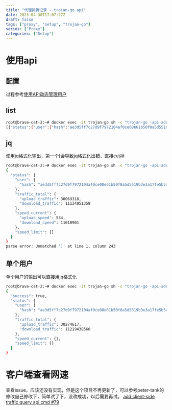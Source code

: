 ```yaml
---
title: "代理折腾记录 - trojan-go api"
date: 2023-04-30T17:07:27Z
draft: false
tags: ["proxy", "setup", "trojan-go"]
series: ["Proxy"]
categories: ["Setup"]
---
```


# 使用api
## 配置
过程参考[使用API动态管理用户](https://p4gefau1t.github.io/trojan-go/advance/api/)

## list
```bash
root@brave-cat-2:~# docker exec -it trojan-go sh -c "trojan-go -api-addr 127.0.0.1:10005 -api list" 
[{"status":{"user":{"hash":"ae3d5ff7c27d9f7972104af0ce08e61b50f8a5d5519b3e3a17fe5b5a"},"traffic_total":{"upload_traffic":30032266,"download_traffic":11098243382},"speed_current":{},"speed_limit":{}}}]
```
## jq
使用jq格式化输出，第一个[会导致jq格式化出错，直接cut掉
```bash
root@brave-cat-2:~# docker exec -it trojan-go sh -c "trojan-go -api-addr 127.0.0.1:10005 -api list" |cut -c 2- |jq
{
  "status": {
    "user": {
      "hash": "ae3d5ff7c27d9f7972104af0ce08e61b50f8a5d5519b3e3a17fe5b5a"
    },
    "traffic_total": {
      "upload_traffic": 30069318,
      "download_traffic": 11134051359
    },
    "speed_current": {
      "upload_speed": 534,
      "download_speed": 11610901
    },
    "speed_limit": {}
  }
}
parse error: Unmatched ']' at line 1, column 243
```
## 单个用户
单个用户的输出可以直接用jq格式化
```bash
root@brave-cat-2:~# docker exec -it trojan-go sh -c "trojan-go -api-addr 127.0.0.1:10005 -api get -target-hash ae3d5ff7c27d9f7972104af0ce08e61b50f8a5d5519b3e3a17fe5b5a"  | jq
{
  "success": true,
  "status": {
    "user": {
      "hash": "ae3d5ff7c27d9f7972104af0ce08e61b50f8a5d5519b3e3a17fe5b5a"
    },
    "traffic_total": {
      "upload_traffic": 30274617,
      "download_traffic": 11219438560
    },
    "speed_current": {},
    "speed_limit": {}
  }
}
```
# 客户端查看网速
查看issue，应该还没有实现，但是这个项目不再更新了，可以参考peter-tank的修改自己修改下，简单试了下，没改成功，以后需要再试。 [add client-side traffic query api cmd #79](https://github.com/p4gefau1t/trojan-go/pull/79)
